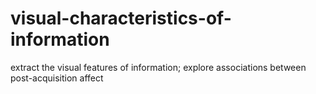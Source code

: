 # visual-characteristics-of-information
extract the visual features of information; explore associations between post-acquisition affect 
